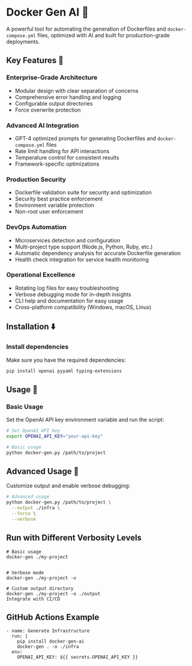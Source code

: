 # Docker Gen AI 🚀

A powerful tool for automating the generation of Dockerfiles and `docker-compose.yml` files, optimized with AI and built for production-grade deployments.

## Key Features 🔑

### Enterprise-Grade Architecture
- Modular design with clear separation of concerns
- Comprehensive error handling and logging
- Configurable output directories
- Force overwrite protection

### Advanced AI Integration
- GPT-4 optimized prompts for generating Dockerfiles and `docker-compose.yml` files
- Rate limit handling for API interactions
- Temperature control for consistent results
- Framework-specific optimizations

### Production Security
- Dockerfile validation suite for security and optimization
- Security best practice enforcement
- Environment variable protection
- Non-root user enforcement

### DevOps Automation
- Microservices detection and configuration
- Multi-project type support (Node.js, Python, Ruby, etc.)
- Automatic dependency analysis for accurate Dockerfile generation
- Health check integration for service health monitoring

### Operational Excellence
- Rotating log files for easy troubleshooting
- Verbose debugging mode for in-depth insights
- CLI help and documentation for easy usage
- Cross-platform compatibility (Windows, macOS, Linux)


## Installation ⬇️

### Install dependencies
Make sure you have the required dependencies:

```bash
pip install openai pyyaml typing-extensions
```

## Usage 🚀

### Basic Usage
Set the OpenAI API key environment variable and run the script:

```bash
# Set OpenAI API key
export OPENAI_API_KEY="your-api-key"

# Basic usage
python docker-gen.py /path/to/project
```
## Advanced Usage 🚀

Customize output and enable verbose debugging:

```bash
# Advanced usage
python docker-gen.py /path/to/project \
  --output ./infra \
  --force \
  --verbose
```
## Run with Different Verbosity Levels

```
# Basic usage
docker-gen ./my-project


# Verbose mode
docker-gen ./my-project -v

# Custom output directory
docker-gen ./my-project -o ./output
Integrate with CI/CD
```

## GitHub Actions Example
```
- name: Generate Infrastructure
  run: |
    pip install docker-gen-ai
    docker-gen . -o ./infra
  env:
    OPENAI_API_KEY: ${{ secrets.OPENAI_API_KEY }}
```
